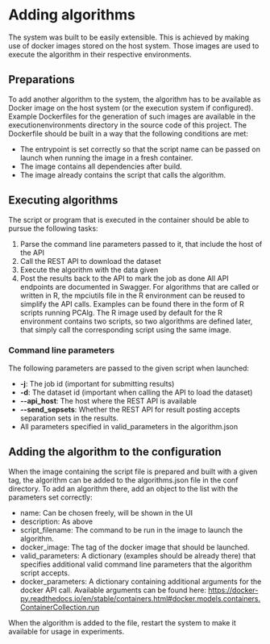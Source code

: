 # Adding algorithms

The system was built to be easily extensible. This is achieved
by making use of docker images stored on the host system. Those 
images are used to execute the algorithm in their respective environments.

## Preparations

To add another algorithm to the system, the algorithm has to be available
as Docker image on the host system (or the execution system if configured).
Example Dockerfiles for the generation of such images are available in the 
executionenvironments directory in the source code of this project. The Dockerfile
should be built in a way that the following conditions are met:
- The entrypoint is set correctly so that the script name can be passed on launch 
  when running the image in a fresh container.
- The image contains all dependencies after build.
- The image already contains the script that calls the algorithm.

## Executing algorithms
The script or program that is executed in the container should be able to pursue
the following tasks:
1. Parse the command line parameters passed to it, that include the host of the API
2. Call the REST API to download the dataset
3. Execute the algorithm with the data given
4. Post the results back to the API to mark the job as done
All API endpoints are documented in Swagger.
For algorithms that are called or written in R, the mpciutils file in the
R environment can be reused to simplify the API calls. Examples can be found there
in the form of R scripts running PCAlg. The R image used by default for the R environment
contains two scripts, so two algorithms are defined later, that simply call the corresponding 
script using the same image.

### Command line parameters
The following parameters are passed to the given script when launched:
- **-j**: The job id (important for submitting results)
- **-d**: The dataset id (important when calling the API to load the dataset)
- **--api_host**: The host where the REST API is available
- **--send_sepsets**: Whether the REST API for result posting accepts separation sets in the results.
- All parameters specified in valid_parameters in the algorithm.json


## Adding the algorithm to the configuration
When the image containing the script file is prepared and built with a given
tag, the algorithm can be added to the algorithms.json file in the conf directory.
To add an algorithm there, add an object to the list with the parameters set correctly:
- name: Can be chosen freely, will be shown in the UI
- description: As above
- script_filename: The command to be run in the image to launch the algorithm.
- docker_image: The tag of the docker image that should be launched.
- valid_parameters: A dictionary (examples should be already there) that specifies
  additional valid command line parameters that the algorithm script accepts.
- docker_parameters: A dictionary containing additional arguments for the docker API 
  call. Available arguments can be found here: 
  https://docker-py.readthedocs.io/en/stable/containers.html#docker.models.containers.ContainerCollection.run

When the algorithm is added to the file, restart the system to make it available 
for usage in experiments.